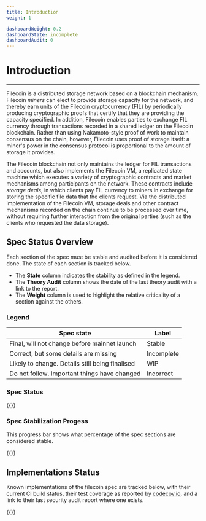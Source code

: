 ```yaml
---
title: Introduction
weight: 1

dashboardWeight: 0.2
dashboardState: incomplete
dashboardAudit: 0
---
```


# Introduction
---

Filecoin is a distributed storage network based on a blockchain mechanism.
Filecoin *miners* can elect to provide storage capacity for the network, and thereby
earn units of the Filecoin cryptocurrency (FIL) by periodically producing
cryptographic proofs that certify that they are providing the capacity specified.
In addition, Filecoin enables parties to exchange FIL currency
through transactions recorded in a shared ledger on the Filecoin blockchain.
Rather than using Nakamoto-style proof of work to maintain consensus on the chain, however,
Filecoin uses proof of storage itself: a miner's power in the consensus protocol
is proportional to the amount of storage it provides.

The Filecoin blockchain not only maintains the ledger for FIL transactions and
accounts, but also implements the Filecoin VM, a replicated state machine which executes
a variety of cryptographic contracts and market mechanisms among participants
on the network.
These contracts include *storage deals*, in which clients pay FIL currency to miners
in exchange for storing the specific file data that the clients request.
Via the distributed implementation of the Filecoin VM, storage deals
and other contract mechanisms recorded on the chain continue to be processed
over time, without requiring further interaction from the original parties
(such as the clients who requested the data storage).

## Spec Status Overview

Each section of the spec must be stable and audited before it is considered done. The state of each section is tracked below. 

- The **State** column indicates the stability as defined in the legend. 
- The **Theory Audit** column shows the date of the last theory audit with a link to the report.
- The **Weight** column is used to highlight the relative criticality of a section against the others.

### Legend

<table class="Dashboard"">
  <thead>
    <tr>
      <th>Spec state</th>
      <th>Label</th>
    <tr>
  <thead>
  <tbody>
    <tr>
      <td>Final, will not change before mainnet launch</td>
      <td class="text-black bg-stable">Stable</td>
    </tr>
    <tr>
      <td>Correct, but some details are missing</td>
      <td class="text-black bg-incomplete">Incomplete</td>
    </tr>
    <tr>
      <td>Likely to change. Details still being finalised</td>
      <td class="text-black bg-wip">WIP</td>
    </tr>
    <tr>
      <td>Do not follow. Important things have changed</td>
      <td class="text-black bg-incorrect">Incorrect</td>
    </tr>
  </tbody>
</table>

### Spec Status

{{<dashboard-spec>}}

### Spec Stabilization Progess

This progress bar shows what percentage of the spec sections are considered stable.

{{<dashboard-progress>}}


## Implementations Status

Known implementations of the filecoin spec are tracked below, with their current CI build status, their test coverage as reported by [codecov.io](https://codecov.io), and a link to their last security audit report where one exists.

{{<dashboard-impl>}}